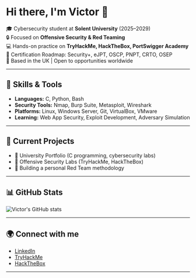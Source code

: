 # Hi there, I'm Victor 👋  

🎓 Cybersecurity student at **Solent University** (2025–2029)  
🔒 Focused on **Offensive Security & Red Teaming**  
💻 Hands-on practice on **TryHackMe, HackTheBox, PortSwigger Academy**  
📜 Certification Roadmap: Security+, eJPT, OSCP, PNPT, CRTO, OSEP  
📍 Based in the UK | Open to opportunities worldwide  

---

## 🔧 Skills & Tools  
- **Languages:** C, Python, Bash  
- **Security Tools:** Nmap, Burp Suite, Metasploit, Wireshark  
- **Platforms:** Linux, Windows Server, Git, VirtualBox, VMware  
- **Learning:** Web App Security, Exploit Development, Adversary Simulation  

---

## 🚀 Current Projects  
- 📘 University Portfolio (C programming, cybersecurity labs)  
- 🎯 Offensive Security Labs (TryHackMe, HackTheBox)  
- 🔐 Building a personal Red Team methodology  

---

## 📊 GitHub Stats  
![Victor's GitHub stats](https://github-readme-stats.vercel.app/api?username=vhkarpuk&show_icons=true&theme=dark)  

---

## 🌍 Connect with me  
- [LinkedIn](https://www.linkedin.com/in/victor-karpuk-a9948413b/)
- [TryHackMe](https://tryhackme.com/p/wilkz)
- [HackTheBox](https://app.hackthebox.com/profile/wilkz)  

---

